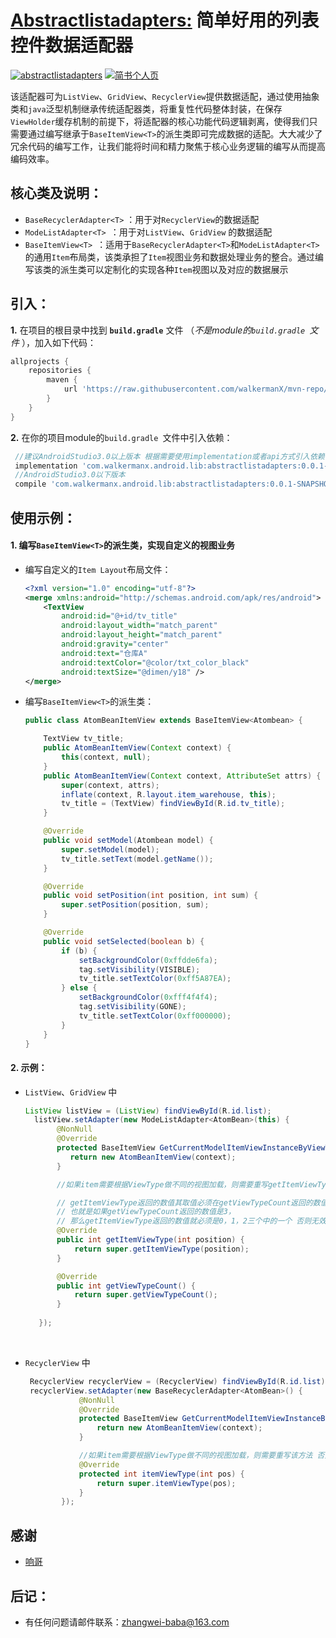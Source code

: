 # [Abstractlistadapters:](https://github.com/walkermanX/abstractlistadapters) 简单好用的列表控件数据适配器

[![abstractlistadapters](https://img.shields.io/badge/abstractlistadapters-0.0.1--SNAPSHOT-brightgreen.svg?style=plastic)](http://walkermanx.github.io)
[![简书个人页](https://img.shields.io/badge/%E7%AE%80%E4%B9%A6-Lucky__Zhang-orange.svg?style=plastic)](http://www.jianshu.com/u/b9cbfe0a7f35)


该适配器可为`ListView`、`GridView`、`RecyclerView`提供数据适配，通过使用抽象类和`java`泛型机制继承传统适配器类，将重复性代码整体封装，在保存`ViewHolder`缓存机制的前提下，将适配器的核心功能代码逻辑剥离，使得我们只需要通过编写继承于`BaseItemView<T>`的派生类即可完成数据的适配。大大减少了冗余代码的编写工作，让我们能将时间和精力聚焦于核心业务逻辑的编写从而提高编码效率。

## 核心类及说明：

* `BaseRecyclerAdapter<T>`  ：用于对`RecyclerView`的数据适配
* `ModeListAdapter<T> `：用于对`ListView`、`GridView` 的数据适配
* `BaseItemView<T> `：适用于`BaseRecyclerAdapter<T>`和`ModeListAdapter<T>`的通用`Item`布局类，该类承担了`Item`视图业务和数据处理业务的整合。通过编写该类的派生类可以定制化的实现各种`Item`视图以及对应的数据展示

## 引入：

**1.** 在项目的根目录中找到 __`build.gradle`__ 文件 （*不是module的`build.gradle `文件* ），加入如下代码：

   ```groovy
   allprojects {
       repositories {
           maven {
               url 'https://raw.githubusercontent.com/walkermanX/mvn-repo/master/Android/Lib/abstractlistadapters/snapshots/'
           }
       }
   }
   ```

**2.** 在你的项目module的`build.gradle `文件中引入依赖：

   ```groovy
    //建议AndroidStudio3.0以上版本 根据需要使用implementation或者api方式引入依赖
    implementation 'com.walkermanx.android.lib:abstractlistadapters:0.0.1-SNAPSHOT'
    //AndroidStudio3.0以下版本
    compile 'com.walkermanx.android.lib:abstractlistadapters:0.0.1-SNAPSHOT'
   ```

## 使用示例：
#### **1.** 编写`BaseItemView<T>`的派生类，实现自定义的视图业务

   * 编写自定义的`Item Layout`布局文件：

     ```xml
     <?xml version="1.0" encoding="utf-8"?>
     <merge xmlns:android="http://schemas.android.com/apk/res/android">
         <TextView
             android:id="@+id/tv_title"
             android:layout_width="match_parent"
             android:layout_height="match_parent"
             android:gravity="center"
             android:text="仓库A"
             android:textColor="@color/txt_color_black"
             android:textSize="@dimen/y18" />
     </merge>
     ```

   * 编写`BaseItemView<T>`的派生类：

     ```java
     public class AtomBeanItemView extends BaseItemView<Atombean> {

         TextView tv_title;
         public AtomBeanItemView(Context context) {
             this(context, null);
         }
         public AtomBeanItemView(Context context, AttributeSet attrs) {
             super(context, attrs);
             inflate(context, R.layout.item_warehouse, this);
             tv_title = (TextView) findViewById(R.id.tv_title);
         }

         @Override
         public void setModel(Atombean model) {
             super.setModel(model);
             tv_title.setText(model.getName());
         }

         @Override
         public void setPosition(int position, int sum) {
             super.setPosition(position, sum);
         }

         @Override
         public void setSelected(boolean b) {
             if (b) {
                 setBackgroundColor(0xffdde6fa);
                 tag.setVisibility(VISIBLE);
                 tv_title.setTextColor(0xff5A87EA);
             } else {
                 setBackgroundColor(0xfff4f4f4);
                 tag.setVisibility(GONE);
                 tv_title.setTextColor(0xff000000);
             }
         }
     }
     ```

#### **2.** 示例：

   * `ListView`、`GridView` 中

     ```java
     ListView listView = (ListView) findViewById(R.id.list);
       listView.setAdapter(new ModeListAdapter<AtomBean>(this) {
            @NonNull
            @Override
            protected BaseItemView GetCurrentModelItemViewInstanceByViewType(Context context, int viewType) {
               return new AtomBeanItemView(context);
            }

            //如果item需要根据ViewType做不同的视图加载，则需要重写getItemViewType 和 getViewTypeCount 方法即可 否则只需要重写GetCurrentModelItemViewInstanceByViewType即可

            // getItemViewType返回的数值其取值必须在getViewTypeCount返回的数值之内。
            // 也就是如果getViewTypeCount返回的数值是3，
            // 那么getItemViewType返回的数值就必须是0，1，2三个中的一个 否则无效
            @Override
            public int getItemViewType(int position) {
                return super.getItemViewType(position);
            }

            @Override
            public int getViewTypeCount() {
                return super.getViewTypeCount();
            }
            
        });
     ```

     ​

   * `RecyclerView` 中

     ```java
      RecyclerView recyclerView = (RecyclerView) findViewById(R.id.list);
      recyclerView.setAdapter(new BaseRecyclerAdapter<AtomBean>() {
                 @NonNull
                 @Override
                 protected BaseItemView GetCurrentModelItemViewInstanceByViewType(Context context, int viewType) {
                     return new AtomBeanItemView(context);
                 }

                 //如果item需要根据ViewType做不同的视图加载，则需要重写该方法 否则只需要重写GetCurrentModelItemViewInstanceByViewType即可
                 @Override
                 protected int itemViewType(int pos) {
                     return super.itemViewType(pos); 
                 }
             });
     ```


## 感谢

* [响哥](https://github.com/lixiangers)

## 后记：

* 有任何问题请邮件联系：zhangwei-baba@163.com

